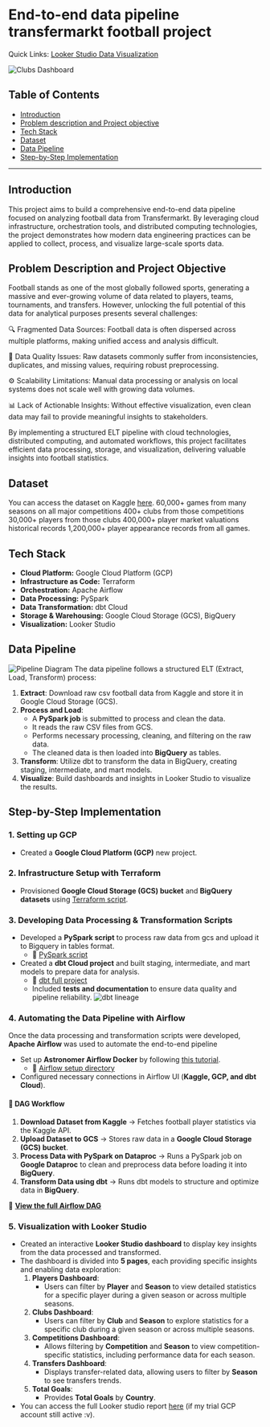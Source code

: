 # End-to-end data pipeline transfermarkt football project

Quick Links: [Looker Studio Data Visualization](https://lookerstudio.google.com/reporting/965238c0-aa82-4db1-91b6-af37fc7bdece)

![Clubs Dashboard](https://github.com/long0901/Football-Transfermarkt-Project/blob/main/img/clubs.png)

## Table of Contents

- [Introduction](#introduction)
- [Problem description and Project objective](#problem-description-and-project-objective)
- [Tech Stack](#tech-stack)
- [Dataset](#dataset)
- [Data Pipeline](#data-pipeline)
- [Step-by-Step Implementation](#step-by-step-implementation)

---

## Introduction

This project aims to build a comprehensive end-to-end data pipeline focused on analyzing football data from Transfermarkt. By leveraging cloud infrastructure, orchestration tools, and distributed computing technologies, the project demonstrates how modern data engineering practices can be applied to collect, process, and visualize large-scale sports data.

## Problem Description and Project Objective

Football stands as one of the most globally followed sports, generating a massive and ever-growing volume of data related to players, teams, tournaments, and transfers. However, unlocking the full potential of this data for analytical purposes presents several challenges:

🔍 Fragmented Data Sources: Football data is often dispersed across multiple platforms, making unified access and analysis difficult.

🧹 Data Quality Issues: Raw datasets commonly suffer from inconsistencies, duplicates, and missing values, requiring robust preprocessing.

⚙️ Scalability Limitations: Manual data processing or analysis on local systems does not scale well with growing data volumes.

📊 Lack of Actionable Insights: Without effective visualization, even clean data may fail to provide meaningful insights to stakeholders.

By implementing a structured ELT pipeline with cloud technologies, distributed computing, and automated workflows, this project facilitates efficient data processing, storage, and visualization, delivering valuable insights into football statistics.

## Dataset

You can access the dataset on Kaggle [here](https://www.kaggle.com/datasets/davidcariboo/player-scores). 60,000+ games from many seasons on all major competitions
400+ clubs from those competitions
30,000+ players from those clubs
400,000+ player market valuations historical records
1,200,000+ player appearance records from all games.

## Tech Stack

- **Cloud Platform:** Google Cloud Platform (GCP)
- **Infrastructure as Code:** Terraform
- **Orchestration:** Apache Airflow
- **Data Processing:** PySpark
- **Data Transformation:** dbt Cloud
- **Storage & Warehousing:** Google Cloud Storage (GCS), BigQuery
- **Visualization:** Looker Studio

## Data Pipeline

![Pipeline Diagram](https://github.com/long0901/Football-Transfermarkt-Project/blob/main/img/pipeline.png)
The data pipeline follows a structured ELT (Extract, Load, Transform) process:

1. **Extract**: Download raw csv football data from Kaggle and store it in Google Cloud Storage (GCS).
2. **Process and Load**:
   - A **PySpark job** is submitted to process and clean the data.
   - It reads the raw CSV files from GCS.
   - Performs necessary processing, cleaning, and filtering on the raw data.
   - The cleaned data is then loaded into **BigQuery** as tables.
3. **Transform**: Utilize dbt to transform the data in BigQuery, creating staging, intermediate, and mart models.
4. **Visualize**: Build dashboards and insights in Looker Studio to visualize the results.

## Step-by-Step Implementation

### 1. Setting up GCP

- Created a **Google Cloud Platform (GCP)** new project.

### 2. Infrastructure Setup with Terraform

- Provisioned **Google Cloud Storage (GCS) bucket** and **BigQuery datasets** using [Terraform script](https://github.com/long0901/Football-Transfermarkt-Project/tree/main/terraform).

### 3. Developing Data Processing & Transformation Scripts

- Developed a **PySpark script** to process raw data from gcs and upload it to Bigquery in tables format.
  - 📜 [PySpark script](https://github.com/long0901/Football-Transfermarkt-Project/tree/main/PySpark)
- Created a **dbt Cloud project** and built staging, intermediate, and mart models to prepare data for analysis.
  - 📂 [dbt full project](https://github.com/long0901/Football-Transfermarkt-Project/tree/main/dbt_project)
  - Included **tests and documentation** to ensure data quality and pipeline reliability.
    ![dbt lineage](https://github.com/long0901/Football-Transfermarkt-Project/blob/main/img/dbt1.png)

### 4. Automating the Data Pipeline with Airflow

Once the data processing and transformation scripts were developed, **Apache Airflow** was used to automate the end-to-end pipeline

- Set up **Astronomer Airflow Docker** by following [this tutorial](https://academy.astronomer.io/path/airflow-101/local-development-environment).
  - 📂 [Airflow setup directory](https://github.com/long0901/Football-Transfermarkt-Project/tree/main/airflow_astro_docker)
- Configured necessary connections in Airflow UI (**Kaggle, GCP, and dbt Cloud**).

#### 🔹 DAG Workflow

1. **Download Dataset from Kaggle** → Fetches football player statistics via the Kaggle API.
2. **Upload Dataset to GCS** → Stores raw data in a **Google Cloud Storage (GCS) bucket**.
3. **Process Data with PySpark on Dataproc** → Runs a PySpark job on **Google Dataproc** to clean and preprocess data before loading it into **BigQuery**.
4. **Transform Data using dbt** → Runs dbt models to structure and optimize data in **BigQuery**.

🔗 **[View the full Airflow DAG](https://github.com/long0901/Football-Transfermarkt-Project/blob/main/airflow_astro_docker/dags/project_dag.py)**

### 5. Visualization with Looker Studio

- Created an interactive **Looker Studio dashboard** to display key insights from the data processed and transformed.
- The dashboard is divided into **5 pages**, each providing specific insights and enabling data exploration:
  1. **Players Dashboard**:
     - Users can filter by **Player** and **Season** to view detailed statistics for a specific player during a given season or across multiple seasons.
  2. **Clubs Dashboard**:
     - Users can filter by **Club** and **Season** to explore statistics for a specific club during a given season or across multiple seasons.
  3. **Competitions Dashboard**:
     - Allows filtering by **Competition** and **Season** to view competition-specific statistics, including performance data for each season.
  4. **Transfers Dashboard**:
     - Displays transfer-related data, allowing users to filter by **Season** to see transfers trends.
  5. **Total Goals**:
     - Provides **Total Goals** by **Country**.
- You can access the full Looker studio report [here](https://lookerstudio.google.com/reporting/965238c0-aa82-4db1-91b6-af37fc7bdece) (if my trial GCP account still active :v).
